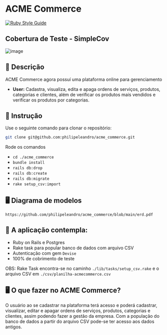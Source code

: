 # ACME Commerce
[![Ruby Style Guide](https://img.shields.io/badge/code_style-rubocop-brightgreen.svg)](https://github.com/rubocop/rubocop)

## Cobertura de Teste - SimpleCov
![image](https://user-images.githubusercontent.com/92264330/174062809-0b466bc4-0e2d-422b-b656-3a99c6717c94.png)

## 📖 Descrição
ACME Commerce agora possuí uma plataforma online para gerenciamento

- **User:** Cadastra, visualiza, edita e apaga ordens de serviços, produtos, categorias e clientes, além de verificar os produtos mais vendidos e verificar os produtos por categorias.

## 🚀 Instrução
Use o seguinte comando para clonar o repositório:
```sh
git clone git@github.com:philipeleandro/acme_commerce.git
```
Rode os comandos 
 - `cd ./acme_commerce`
 - `bundle install`
 - `rails db:drop`
 - `rails db:create`
 - `rails db:migrate`
 - `rake setup_csv:import`
 
## 🖥️ Diagrama de modelos
`https://github.com/philipeleandro/acme_commerce/blob/main/erd.pdf`

## 🚀 A aplicação contempla:
 - Ruby on Rails e Postgres
 - Rake task para popular banco de dados com arquivo CSV 
 - Autenticação com gem `Devise`
 - 100% de cobrimento de teste

  OBS: Rake Task encontra-se no caminho `./lib/tasks/setup_csv.rake` e o arquivo CSV em `./csv/planilha-acmecommerce.csv`

## 🖥️ O que fazer no ACME Commerce?

O usuário ao se cadastrar na plataforma terá acesso e poderá cadastrar, visualizar, editar e apagar ordens de serviços, produtos, categorias e clientes, assim podendo fazer a gestão da empresa. Com a população do banco de dados a partir do arquivo CSV pode-se ter acesso aos dados antigos.

